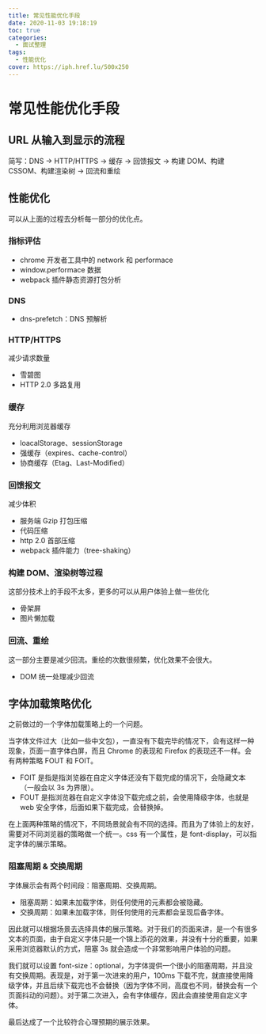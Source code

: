 ```yaml
---
title: 常见性能优化手段
date: 2020-11-03 19:18:19
toc: true
categories:
  - 面试整理
tags:
  - 性能优化
cover: https://iph.href.lu/500x250
---
```


# 常见性能优化手段

## URL 从输入到显示的流程

简写：DNS -> HTTP/HTTPS -> 缓存 -> 回馈报文 -> 构建 DOM、构建 CSSOM、构建渲染树 -> 回流和重绘

## 性能优化

可以从上面的过程去分析每一部分的优化点。

### 指标评估

- chrome 开发者工具中的 network 和 performace
- window.performace 数据
- webpack 插件静态资源打包分析

### DNS

- dns-prefetch：DNS 预解析

### HTTP/HTTPS

减少请求数量

- 雪碧图
- HTTP 2.0 多路复用

### 缓存

充分利用浏览器缓存

- loacalStorage、sessionStorage
- 强缓存（expires、cache-control）
- 协商缓存（Etag、Last-Modified）

### 回馈报文

减少体积

- 服务端 Gzip 打包压缩
- 代码压缩
- http 2.0 首部压缩
- webpack 插件能力（tree-shaking）

### 构建 DOM、渲染树等过程

这部分技术上的手段不太多，更多的可以从用户体验上做一些优化

- 骨架屏
- 图片懒加载

### 回流、重绘

这一部分主要是减少回流。重绘的次数很频繁，优化效果不会很大。

- DOM 统一处理减少回流

## 字体加载策略优化

之前做过的一个字体加载策略上的一个问题。

当字体文件过大（比如一些中文包），一直没有下载完毕的情况下，会有这样一种现象，页面一直字体白屏，而且 Chrome 的表现和 Firefox 的表现还不一样。会有两种策略 FOUT 和 FOIT。

- FOIT 是指是指浏览器在自定义字体还没有下载完成的情况下，会隐藏文本（一般会以 3s 为界限）。
- FOUT 是指浏览器在自定义字体没下载完成之前，会使用降级字体，也就是 web 安全字体，后面如果下载完成，会替换掉。

在上面两种策略的情况下，不同场景就会有不同的选择。而且为了体验上的友好，需要对不同浏览器的策略做一个统一。css 有一个属性，是 font-display，可以指定字体的展示策略。

### 阻塞周期 & 交换周期

字体展示会有两个时间段：阻塞周期、交换周期。

- 阻塞周期：如果未加载字体，则任何使用的元素都会被隐藏。
- 交换周期：如果未加载字体，则任何使用的元素都会呈现后备字体。

因此就可以根据场景去选择具体的展示策略。对于我们的页面来讲，是一个有很多文本的页面，由于自定义字体只是一个锦上添花的效果，并没有十分的重要，如果采用浏览器默认的方式，阻塞 3s 就会造成一个非常影响用户体验的问题。

我们就可以设置 font-size：optional，为字体提供一个很小的阻塞周期，并且没有交换周期。表现是，对于第一次进来的用户，100ms 下载不完，就直接使用降级字体，并且后续下载完也不会替换（因为字体不同，高度也不同，替换会有一个页面抖动的问题）。对于第二次进入，会有字体缓存，因此会直接使用自定义字体。

最后达成了一个比较符合心理预期的展示效果。
